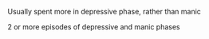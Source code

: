 Usually spent more in depressive phase, rather than manic

2 or more episodes of depressive and manic phases